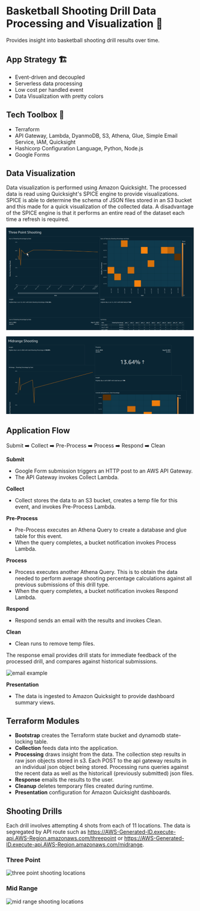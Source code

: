 # Basketball Shooting Drill Data Processing and Visualization :basketball:

Provides insight into basketball shooting drill results over time.

## App Strategy :building_construction:
- Event-driven and decoupled
- Serverless data processing
- Low cost per handled event
- Data Visualization with pretty colors

## Tech Toolbox :toolbox:
- Terraform
- API Gateway, Lambda, DyanmoDB, S3, Athena, Glue, Simple Email Service, IAM, Quicksight
- Hashicorp Configuration Language, Python, Node.js
- Google Forms

## Data Visualization

Data visualization is performed using Amazon Quicksight. The processed data is read using Quicksight's SPICE engine to provide visualizations. SPICE is able to determine the schema of JSON files stored in an S3 bucket and this made for a quick visualization of the collected data. A disadvantage of the SPICE engine is that it performs an entire read of the dataset each time a refresh is required.

[![3 Point Dashboard (Click to link to live dashboard)](/img/threepoint_dashboard.png)](https://us-east-1.quicksight.aws.amazon.com/sn/embed/share/accounts/272773485930/dashboards/7ff57b68-48d9-44e0-874d-0f335f1b5471?directory_alias=samtowne-dev)

[![Midrange Dashboard (Click to link to live dashboard)](/img/midrange_dashboard.png)](https://us-east-1.quicksight.aws.amazon.com/sn/embed/share/accounts/272773485930/dashboards/994bad2e-57b3-45c7-bc21-168516fe5a83?directory_alias=samtowne-dev)

## Application Flow

Submit :arrow_right: Collect :arrow_right: Pre-Process :arrow_right: Process :arrow_right: Respond :arrow_right: Clean

**Submit**
- Google Form submission triggers an HTTP post to an AWS API Gateway. 
- The API Gateway invokes Collect Lambda.

**Collect**
- Collect stores the data to an S3 bucket, creates a temp file for this event, and invokes Pre-Process Lambda.

**Pre-Process**
- Pre-Process executes an Athena Query to create a database and glue table for this event.
- When the query completes, a bucket notification invokes Process Lambda.

**Process**
- Process executes another Athena Query. This is to obtain the data needed to perform average shooting percentage calculations against all previous submissions of this drill type.
- When the query completes, a bucket notification invokes Respond Lambda.

**Respond**
- Respond sends an email with the results and invokes Clean. 

**Clean**
- Clean runs to remove temp files.

The response email provides drill stats for immediate feedback of the processed drill, and compares against historical submissions.

![email example](img/email_example.png)

**Presentation**
- The data is ingested to Amazon Quicksight to provide dashboard summary views.

## Terraform Modules
 - **Bootstrap** creates the Terraform state bucket and dynamodb state-locking table.
 - **Collection** feeds data into the application.
 - **Processing** draws insight from the data. The collection step results in raw json objects stored in s3. Each POST to the api gateway results in an individual json object being stored. Processing runs queries against the recent data as well as the historicall (previously submitted) json files.
 - **Response** emails the results to the user.
 - **Cleanup** deletes temporary files created during runtime.
 - **Presentation** configuration for Amazon Quicksight dashboards.

## Shooting Drills
Each drill involves attempting 4 shots from each of 11 locations. The data is segregated by API route such as https://AWS-Generated-ID.execute-api.AWS-Region.amazonaws.com/threepoint or https://AWS-Generated-ID.execute-api.AWS-Region.amazonaws.com/midrange.

### Three Point

![three point shooting locations](img/three_point.png)

### Mid Range

![mid range shooting locations](img/mid_range.png)
